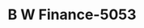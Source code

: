 ---
f_zip-code: 79201
f_state-code: TX
title: B W Finance-5053
f_phone: 940-937-6341
f_city-only: Childress
f_address: 1513 Avenue F Nw Childress
f_location-unique-id: '5053'
slug: b-w-finance-5053
updated-on: '2024-05-30T13:46:58.046Z'
created-on: '2024-05-30T13:36:59.803Z'
published-on: '2024-05-30T13:54:32.469Z'
f_city-state: cms/city/childress-tx.md
f_company: cms/company/b-w-finance.md
f_state: cms/state/texas.md
layout: '[payday-loan].html'
tags: payday-loan
---